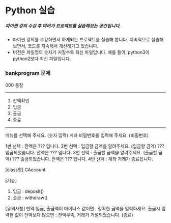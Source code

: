 # Python 실습
##### 파이썬 강의 수강 후 여러가 프로젝트를 실습해보는 공간입니다.
* 파이썬 강의를 수강하면서 하게되는 프로젝트를 실습해 봅니다. 지속적으로 실습해보면서, 코드를 지속해서 개선해가고 있습니다.
* 버전은 파일명의 숫자가 커질수록 최신 파일입니다. 예를 들어, python3이 python2보다 최신 파일입니다.

### bankprogram 문제

000 통장
______________
1. 잔액확인
2. 입금
3. 출금
4. 종료
________________
메뉴를 선택해 주세요. (숫자 입력)
계좌 비밀번호를 입력해 주세요. (비밀번호)

   1번 선택 : 잔액은 ??? 입니다.
   2번 선택 : 입금할 금액을 알려주세요. (입금할 금액)
   ??? 입금되었습니다. 잔액은 ??? 입니다.
   3번 선택 : 출금할 금액을 알려주세요. (출금할 금액)
   ??? 출금되었습니다. 잔액은 ??? 입니다.
   4번 선택 : 계좌 거래가 종료됩니다.

[class명] CAccount

[기능]

1. 입금 : deposit()
2. 출금 : withdraw()

[유의사항]
만약 입금, 출금액이 마이너스 값이면 : 정확한 금액을 입력하세요.
출금시 입력한 값이 잔액보다 많으면 : 잔액부족, 거래가 거절되었습니다. (종료)

